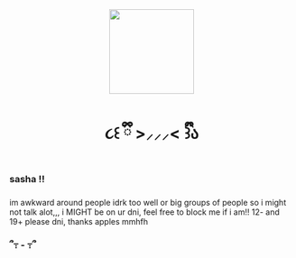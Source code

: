 <div align="center">
  <img height="150" src="https://static.wikia.nocookie.net/okegom/images/e/ec/PB14Gif.gif/revision/latest/scale-to-width-down/250?cb=20220122113542"  />
</div>

###

<h1 align="center">૮꒰ ྀི >⸝⸝⸝< ྀི꒱ა</h1>

###

<h3 align="left">sasha !!</h3>

###

<p align="left">im awkward around people idrk too well or big groups of people so i might not talk alot,,,
i MIGHT be on ur dni, feel free to block me if i am!!
12- and 19+ please dni, thanks
apples mmhfh</p>

###

<h3 align="left">՞߹ - ߹՞</h3>

###
